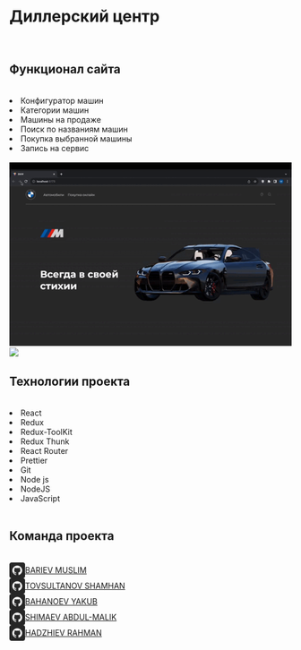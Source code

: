 <h1>Диллерский центр</h1>
<br>

<h2>Функционал сайта</h2>
<br>
<li>Конфигуратор машин</li>
<li>Категории машин</li>
<li>Машины на продаже</li>
<li>Поиск по названиям машин</li>
<li>Покупка выбранной машины</li>
<li>Запись на сервис</li>
<br>

<img src='main.gif'>

<img src='konfigurator.gif'>

<h2>Технологии проекта</h2>
<br>
<li>React</li>
<li>Redux</li>
<li>Redux-ToolKit</li>
<li>Redux Thunk</li>
<li>React Router</li>
<li>Prettier</li>
<li>Git</li>
<li>Node js</li>
<li>NodeJS</li>
<li>JavaScript</li>
<br>

<h2>Команда проекта</h2>
<br>
<div style="display: flex; align-items: center;">
  <img width='28px' height='28px' src='./src/assets/img/3291667 (1).png'/>
  <a href="https://github.com/mus1im03" color='#fff' margin-left='10px'>BARIEV MUSLIM</a>
</div>
<div style="display: flex; align-items: center;">
  <img width='28px' height='28px' src='./src/assets/img/3291667 (1).png'/>
  <a href="https://github.com/ltovsultanovl" color='#fff' margin-left='10px'>TOVSULTANOV SHAMHAN</a>
</div>
<div style="display: flex; align-items: center;">
  <img width='28px' height='28px' src='./src/assets/img/3291667 (1).png'/>
  <a href="https://github.com/YacubB" color='#fff' margin-left='10px'>BAHANOEV YAKUB</a>
</div>
<div style="display: flex; align-items: center;">
  <img width='28px' height='28px' src='./src/assets/img/3291667 (1).png'/>
  <a href="https://github.com/Halifat77" color='#fff' margin-left='10px'>SHIMAEV ABDUL-MALIK</a>
</div>
<div style="display: flex; align-items: center;">
  <img width='28px' height='28px' src='./src/assets/img/3291667 (1).png'/>
  <a href="https://github.com/Rahman095" color='#fff' margin-left='10px'>HADZHIEV RAHMAN</a>
</div>